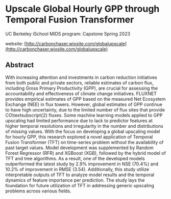 # Upscale Global Hourly GPP through Temporal Fusion Transformer
UC Berkeley iSchool MIDS program: Capstone Spring 2023

website: [http://carbonchaser.wixsite.com/globalupscale](http://carbonchaser.wixsite.com/globalupscale)

## Abstract
With increasing attention and investments in carbon reduction initiatives from both public and private sectors, reliable estimates of carbon flux, including Gross Primary Productivity (GPP), are crucial for assessing the accountability and effectiveness of climate change initiatives. FLUXNET provides empirical estimates of GPP based on the measured Net Ecosystem Exchange (NEE) in flux towers. However, global estimates of GPP continue to have high uncertainty, due to the limited number of flux sites that provide CO\textsubscript{2} fluxes.  Some machine learning models applied to GPP upscaling had limited performance due to lack to predictor features at higher temporal resolutions and irregularity in the number and distributions of missing values. With the focus on developing a global upscaling model for hourly GPP, this research explored a novel application of Temporal Fusion Transformer (TFT) on time-series problem without the availability of past target values. Model development was supplemented by Random Forest Regressor (RFR) and XGBoost (XGB), followed by the hybrid model of TFT and tree algorithms. As a result, one of the developed models outperformed the latest study by 2.9\% improvement in NSE (70.4\%) and 10.2\% of improvement in RMSE (3.54). Additionally, this study utilize interpretable outputs of TFT to analyze model results and the temporal dynamics of feature importance per prediction. The study lays the foundation for future utilization of TFT in addressing generic upscaling problems across various fields.
